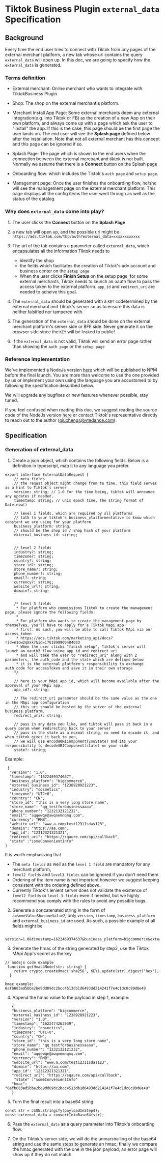 # Tiktok Business Plugin `external_data` Specification

## Background
Every time the end user tries to connect with Tiktok from any pages of the external merchant platform, a new tab whose url contains the query `external_data` will open up.
In this doc, we are going to specify how the `external_data` is generated.

### Terms definition
- External merchant: Online merchant who wants to integrate with TiktokBusiness Plugin

- Shop: The shop on the external merchant's platform.

- Merchant Install App Page: Some external merchants deem any external integration(e.g. into Tiktok or FB) as the creation of  a new
  App on their own platform, and always come up with a page which ask the user to "install" the app. If this is the case, this page should be the first page the user lands on.
  The end user will see the **Splash page** defined below after the installation.
  Note that not all external merchant has this concept and this page can be ignored if so.
  
- Splash Page: The page which is shown to the end users when the connection between
the external merchant and tiktok is not built. Normally we assume that there is a **Connect** button on the Splash page

- Onboarding flow: which includes the Tiktok's `auth page` and `setup page`.

- Management page: Once the user finishes the onboarding flow, he/she will see the management page on the external merchant platform.
This page displays all the config items the user went through as well as the status of the catalog. 

### Why does `external_data` come into play?
1. The user clicks the **Connect** button on the **Splash Page**
   
2. a new tab will open up, and the possible url might be
`https://ads.tiktok.com/tbp/auth?external_data=xxxxxxxxxxxx`

3. The url of the tab contains a parameter called `external_data`, which encapsulates all the information Tiktok needs 
to
   - identify the shop
   - the fields which facilitates the creation of Tiktok's adv account and business center on the `setup page`
   - When the user clicks **Finish Setup** on the setup page, for some external merchants, Tiktok needs to launch an oauth flow to pass the 
    access token to the external platform. `app_id` and `redirect_uri` are needed to acheive this goal.
     
4. The `external_data` should be generated with a `KEY` codetermined by the external merchant and Tiktok's server so as to ensure
this data is neither falsified nor tampered with.
   
5. The generation of the `external_data` should be done on the external merchant platform's server side or BFF side. Never generate
it on the browser side since the `KEY` will be leaked to public!
   
6. If the `external_data` is not valid, Tiktok will send an error page rather than showing the `auth page` or the `setup page`

### Reference implementation
We've implemented a NodeJs version [here](./Node-JS-Example.md) which will be published to NPM before the final launch.
You are more than welcome to use the one provided by us or implement your own using the language you are accustomed to by following the specification described below.

We will upgrade any bugfixes or new features whenever possible, stay tuned.

If you feel confused when reading this doc, we suggest reading the source code of the NodeJs version [here](./src/crypto.ts) or contact Tiktok's representative directly to reach out to the author
(qiucheng@bytedance.com).
   
## Specification

### Generation of external_data
1. Create a json object, which contains the following fields.
Below is a definition in typescript, map it to any language you prefer.
```
export interface ExternalDataRequest {
    // meta fields
    // the requst object might change from to time, this field serves as a hint to Tiktok's server
    version: string; // 1.0 for the time being, tiktok will announce any updates if needed.
    timestamp: string; // unix epoch time, the string format of Date.now()

    // level 1 fields, which are required by all platforms
    // talk to your tiktok's business_platformentative to know which constant we are using for your platform
    business_platform: string;
    // should be the shop id / shop hash of your platform
    external_business_id: string;
    

    // level 2 fields
    industry?: string;
    timezone?: string;
    country?: string;
    store_id?: string;
    store_name?: string;
    phone_number?: string;
    email?: string;
    currency?: string;
    website_url?: string;
    domain?: string;

    
    /* level 3 fields
     * For platform who commissions Tiktok to create the management page, please ignore the following fields!
     *
     * For platform who wants to create the management page by themselves, you'll have to apply for a Tiktok Mapi app
     * first. As such, you will be able to call Tiktok MApi via our access_token
     * https://ads.tiktok.com/marketing_api/docs?rid=n1ow2qmxk7&id=1701890909484033
     * When the user clicks "finish setup", Tiktok's server will launch an oauth2 flow using app_id and redirect_uri
     * and will take the user to "redirect_uri" along with 2 parameters, the auth_code and the state which are defined below
     * it is the external platform's responsibility to exchange auth_code for accessToken and save it in their own storage
    */
    
    // here is your MApi app_id, which will become available after the approval of your MApi app.
    app_id?: string;
    
    // The redirect_uri parameter should be the same value as the one in the MApi app configuration
    // this uri should be hosted by the server of the external business platform.
    redirect_uri?: string;
    
    // pass in any data you like, and tiktok will pass it back in a query param when redirecting back to your server
    // pass in the state as a normal string, no need to encode it, and when tiktok gives it back to you,
    // we will use encodeURIComponent(youState) and its your responsibility to decodeURIComponent(state) on your side
    state?: string;
```
Example:
```
 {
  "version": "1.0",
  "timestamp": "1622469374637",
  "business_platform": "bigcommerce",
  "external_business_id": "1238928921223",
  "industry": "cosmetics",
  "timezone": "UTC+0",
  "country": "CN",
  "store_id": "this is a very long store name",
  "store_name": "qq_testforbusinessaaaa",
  "phone_number": "1232132121232",
  "email": "aqqewqe@awqnemnqmq.com",
  "currency": "RMB",
  "website_url": "www.a.com/test12311sdas123",
  "domain": "https://aa.com",
  "app_id": "12312321321321",
  "redirect_uri": "https://sqaure.com/api/callback",
  "state" :"someConvenientInfo"
}
```

It is worth emphasizing that 
- The `meta fields` as well as the `level 1 field` are mandatory for any merchant platform, 
- `level2 fields` and `level3 fields` can be ignored if you don't need them.
- Ordering of the item name is not important however we suggest keeping consistent with the ordering defined above.
- Currently Tiktok's lenient server does not validate the existence of `level2 fields` or `level 3 fields` even if needed, but we 
highly recommend you comply with the rules to avoid any possible bugs.

2. Generate a concatenated string in the form of `a=someValue&b=someValue2`, 
only `version`, `timestamp`, `business_platform` and `external_business_id` are used.
As such, a possible example of all fields might be
```
 version=1.0&timestamp=1622469374637&business_platform=bigcommerce&external_business_id=1238928921223
```


3. Generate the hmac of the string generated by step2, use the Tiktok MApi App's secret as the key
```
// nodejs code example
 function getHmac4Node(str: string) {
    return crypto.createHmac('sha256', KEY).update(str).digest('hex');
  }
  
hmac example: 6afb803ad5bbe2be9dd09dc2bcc4513db1d6493dd214241f7e4c1dc0c89d8e49
```

4. Append the hmac value to the payload in step 1, example:
```
   {
   "business_platform": "bigcommerce",
   "external_business_id": "1238928921223",
   "version": "1.0",
   "timestamp": "1622474263939",
   "industry": "cosmetics",
   "timezone": "UTC+0",
   "country": "CN",
   "store_id": "this is a very long store name",
   "store_name": "qq_testforbusinessaaaa",
   "phone_number": "1232132121232",
   "email": "aqqewqe@awqnemnqmq.com",
   "currency": "RMB",
   "website_url": "www.a.com/test12311sdas123",
   "domain": "https://aa.com",
   "app_id": "12312321321321",
   "redirect_uri": "https://sqaure.com/api/callback",
    "state" :"someConvenientInfo"
   "hmac": "6afb803ad5bbe2be9dd09dc2bcc4513db1d6493dd214241f7e4c1dc0c89d8e49"
   }
```

5. Turn the final result into a base64 string
```
const str = JSON.stringify(payloadInStep4);
const external_data = convertIntoBase64(str);
```

6. Pass the `external_data` as a query parameter into Tiktok's onboarding flow.

7. On the Tiktok's server side, we will do the unmarshalling of the base64 string and use 
the same steps to generate an hmac, finally we compare the hmac generated with the one in the json payload, an error page will show up if they do not match.
